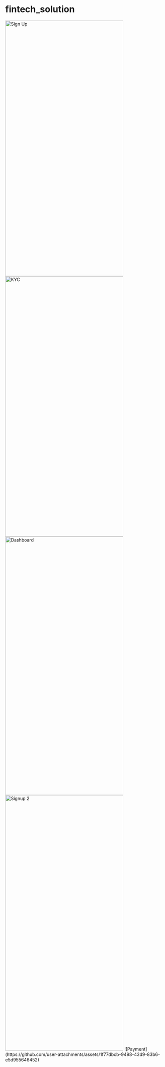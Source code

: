 # fintech_solution

<img width="375" height="812" alt="Sign Up" src="https://github.com/user-attachments/assets/763d9f9a-a08d-42ef-aec4-2aca7731da88" />

<img width="375" height="827" alt="KYC" src="https://github.com/user-attachments/assets/039a6d55-eccb-424c-82d8-d4b6a702fa6f" />
<img width="375" height="821" alt="Dashboard" src="https://github.com/user-attachments/assets/d770ed97-73c3-4c9b-bfe6-9dc951a50cb3" />
<img width="375" height="812" alt="Signup 2" src="https://github.com/user-attachments/assets/b29c0bce-8afa-4707-9290-fe1d942508bf" />
![Payment](https://github.com/user-attachments/assets/1f77dbcb-9498-43d9-83b6-e5d955646452)
